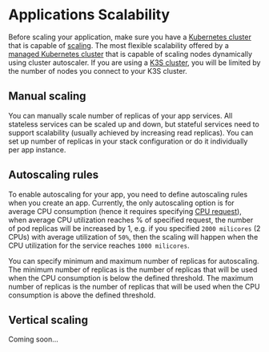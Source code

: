 # Applications Scalability

Before scaling your application, make sure you have a [Kubernetes cluster](../kubernetes/index.md) that is capable of [scaling](../kubernetes/scalability.md). The most flexible scalability offered by a [managed Kubernetes cluster](../kubernetes/managed.md) that is capable of scaling nodes dynamically using cluster autoscaler. If you are using a [K3S cluster](../kubernetes/k3s.md), you will be limited by the number of nodes you connect to your K3S cluster.

## Manual scaling

You can manually scale number of replicas of your app services. All stateless services can be scaled up and down, but stateful services need to support scalability (usually achieved by increasing read replicas). You can set up number of replicas in your stack configuration or do it individually per app instance.

## Autoscaling rules

To enable autoscaling for your app, you need to define autoscaling rules when you create an app. Currently, the only autoscaling option is for average CPU consumption (hence it requires specifying [CPU request](resources.md)), when average CPU utilization reaches % of specified request, the number of pod replicas will be increased by 1, e.g. if you specified `2000 milicores` (2 CPUs) with average utilization of `50%`, then the scaling will happen when the CPU utilization for the service reaches `1000 milicores`. 

You can specify minimum and maximum number of replicas for autoscaling. The minimum number of replicas is the number of replicas that will be used when the CPU consumption is below the defined threshold. The maximum number of replicas is the number of replicas that will be used when the CPU consumption is above the defined threshold.

## Vertical scaling

Coming soon...
